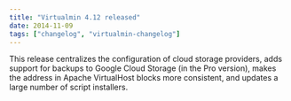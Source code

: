 ```yaml
---
title: "Virtualmin 4.12 released"
date: 2014-11-09
tags: ["changelog", "virtualmin-changelog"]
---
```


This release centralizes the configuration of cloud storage providers, adds support for backups to Google Cloud Storage (in the Pro version), makes the address in Apache VirtualHost blocks more consistent, and updates a large number of script installers.
